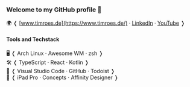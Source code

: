 ### Welcome to my GitHub profile 👋

🌍 ❬ [www.timroes.de](https://www.timroes.de/) · [LinkedIn](https://www.linkedin.com/in/timroes/) · [YouTube](https://youtube.com/TimRoes) ❭

#### Tools and Techstack

🖥️ ❬ Arch Linux · Awesome WM · zsh ❭ <br>
🛠️ ❬ TypeScript · React · Kotlin ❭ <br>
📝 ❬ Visual Studio Code · GitHub · Todoist ❭ <br>
🎨 ❬ iPad Pro · Concepts · Affinity Designer ❭

